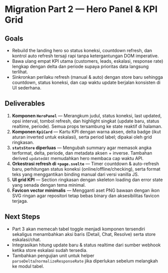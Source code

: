 # Migration Part 2 — Hero Panel & KPI Grid

## Goals
- Rebuild the landing hero so status koneksi, countdown refresh, dan kontrol auto refresh tersaji rapi tanpa ketergantungan DOM imperative.
- Bawa ulang empat KPI utama (customers, leads, eskalasi, response rate) lengkap dengan delta dan periode supaya prioritas data langsung terlihat.
- Sinkronkan perilaku refresh (manual & auto) dengan store baru sehingga countdown, status koneksi, dan cap waktu update berjalan konsisten di UI sederhana.

## Deliverables
1. **Komponen `HeroPanel`** — Merangkum judul, status koneksi, last updated, opsi interval, tombol refresh, dan highlight singkat (update baru, status realtime, periode). Semua props tersambung ke state reaktif di halaman.
2. **Komponen `KpiCard`** — Kartu KPI dengan warna aksen, delta badge (ikut aturan inverted untuk eskalasi), serta period label; dipakai oleh grid ringkasan.
3. **`statsStore` diperluas** — Mengubah summary agar memasok angka terformat, delta, periode, dan metadata aksen + inverse. Tambahan derived `updatedAt` memudahkan hero membaca cap waktu API.
4. **Orkestrasi refresh di `+page.svelte`** — Timer countdown & auto-refresh baru, perhitungan status koneksi (online/offline/checking), serta format teks yang menggantikan binding manual dari versi vanilla JS.
5. **UI grid KPI** — Section ringkasan dengan skeleton loading dan error state yang senada dengan tema minimal.
6. **Favicon vector minimalis** — Mengganti aset PNG bawaan dengan ikon SVG ringan agar repositori tetap bebas binary dan aksesibilitas favicon terjaga.

## Next Steps
- Part 3 akan memecah tabel toggle menjadi komponen tersendiri sekaligus menambahkan aksi baris (Detail, Chat, Resolve) serta store eskalasi/chat.
- Integrasikan hitung update baru & status realtime dari sumber webhook ketika store eskalasi sudah tersedia.
- Tambahkan pengujian unit untuk helper `parseDelta`/`normalizeResponseRate` jika diperlukan sebelum melangkah ke modul tabel.
